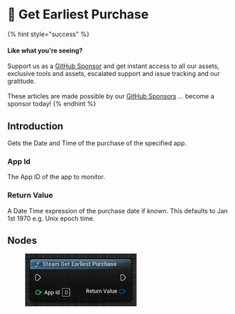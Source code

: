 # 🔵 Get Earliest Purchase

{% hint style="success" %}
#### Like what you're seeing?

Support us as a [GitHub Sponsor](../../../../become-a-sponsor/) and get instant access to all our assets, exclusive tools and assets, escalated support and issue tracking and our gratitude.\
\
These articles are made possible by our [GitHub Sponsors](../../../../become-a-sponsor/) ... become a sponsor today!
{% endhint %}

## Introduction

Gets the Date and Time of the purchase of the specified app.

### App Id

The App ID of the app to monitor.

### Return Value

A Date Time expression of the purchase date if known. This defaults to Jan 1st 1970 e.g. Unix epoch time.

## Nodes

<figure><img src="../../../../.gitbook/assets/image (215).png" alt=""><figcaption></figcaption></figure>
